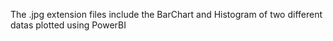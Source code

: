 The .jpg extension files include the BarChart and Histogram of two different datas plotted using PowerBI
